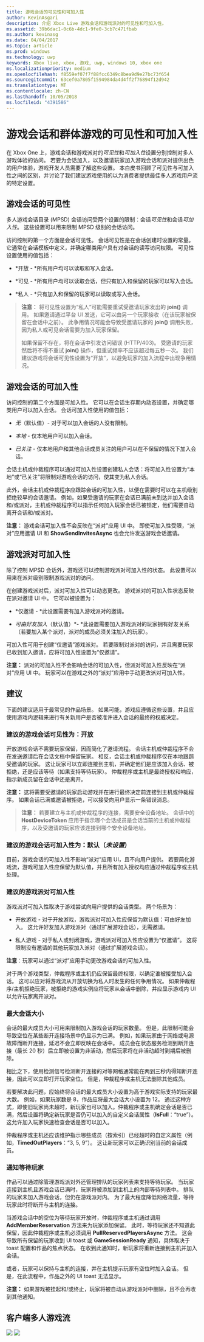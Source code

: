 ```yaml
---
title: 游戏会话的可见性和可加入性
author: KevinAsgari
description: 介绍 Xbox Live 游戏会话和游戏派对的可见性和可加入性。
ms.assetid: 39b6dac1-0c6b-4dc1-9fe0-3cb7c471fbab
ms.author: kevinasg
ms.date: 04/04/2017
ms.topic: article
ms.prod: windows
ms.technology: uwp
keywords: Xbox live, xbox, 游戏, uwp, windows 10, xbox one
ms.localizationpriority: medium
ms.openlocfilehash: f8559ef07f7f88fcc6349c8bea9d9e27bc73f654
ms.sourcegitcommit: 63cef0a7805f1594984da4d4ff2f76894f12d942
ms.translationtype: MT
ms.contentlocale: zh-CN
ms.lasthandoff: 10/05/2018
ms.locfileid: "4391586"
---
```

# <a name="game-session-and-game-party-visibility-and-joinability"></a>游戏会话和群体游戏的可见性和可加入性

在 Xbox One 上，游戏会话和游戏派对的*可见性*和*可加入性*设置分别控制对多人游戏体验的访问。 若要为会话加入，以及邀请玩家加入游戏会话和派对提供出色的用户体验，游戏开发人员需要了解这些设置。 本白皮书回顾了可见性与可加入性之间的区别，并讨论了我们建议游戏使用的以为消费者提供最佳多人游戏用户流的特定设置。

## <a name="game-session-visibility"></a>游戏会话的可见性


多人游戏会话目录 (MPSD) 会话访问受两个设置的限制：会话*可见性*和会话*可加入性*。 这些设置可以用来限制 MPSD 级别的会话访问。

访问控制的第一个方面是会话可见性。 会话可见性是在会话创建时设置的常量。 它通常在会话模板中定义，并确定哪类用户具有对会话的读写访问权限。 可见性设置使用的值包括：

-   *开放 - *所有用户均可以读取和写入会话。

-   *可见 - *所有用户均可以读取会话，但只有加入和保留的玩家可以写入会话。

-   *私人 - *只有加入和保留的玩家可以读取或写入会话。

> **注意：** 将可见性设置为“私人”可能需要重试受邀请玩家发出的 **join()** 调用。 如果邀请通过平台 UI 发送，它可以由另一个玩家接收（在该玩家被保留在会话中之前）。 此争用情况可能会导致受邀请玩家的 **join()** 调用失败，因为私人或可见会话需要为加入玩家保留。
>
> 如果保留不存在，将在会话中引发访问错误 (HTTP/403)。 受邀请的玩家然后将不得不重试 **join()** 操作，但重试频率不应该超过每五秒一次。 我们建议游戏将会话可见性设置为“开放”，以避免玩家的加入流程中出现争用情况。

## <a name="game-session-joinability"></a>游戏会话的可加入性


访问控制的第二个方面是可加入性。 它可以在会话生存期内动态设置，并确定哪类用户可以加入会话。 会话可加入性使用的值包括：

-   *无*（默认值）- 对于可以加入会话的人没有限制。

-   *本地* - 仅本地用户可以加入会话。

-   *已关注 -* 仅本地用户和其他会话成员关注的用户可以在不保留的情况下加入会话。

会话主机或仲裁程序可以通过可加入性设置创建私人会话：将可加入性设置为“本地”或“已关注”将限制对游戏会话的访问，使其变为私人会话。

此外，会话主机或仲裁程序应跟踪会话的可加入性，以便在需要时可以在主机级别拒绝较早的会话邀请。 例如，如果受邀请的玩家在会话已满前未到达并加入会话和/或派对，主机或仲裁程序可以指示任何加入玩家会话已被锁定，他们需要自动离开会话和/或派对。

**注意：** 游戏会话可加入性不会反映在“派对”应用 UI 中。 即使可加入性受限，“派对”应用邀请 UI 和 **ShowSendInvitesAsync** 也会允许发送游戏会话邀请。

## <a name="game-party-joinability"></a>游戏派对可加入性


除了控制 MPSD 会话外，游戏还可以控制游戏派对可加入性的状态。 此设置可以用来在派对级别限制游戏派对的访问。

在创建游戏派对后，派对可加入性可以动态更改。 游戏派对的可加入性状态反映在派对邀请 UI 中。 它可以被设置为：

-   *仅邀请 - *此设置需要有加入游戏派对的邀请。

-   *可由好友加入*（默认值）*- *此设置需要加入游戏派对的玩家拥有好友关系（若要加入某个派对，派对的成员必须关注加入的玩家）。

可加入性可用于创建“仅邀请”游戏派对。 若要限制对派对的访问，并且需要玩家已收到加入邀请，应将可加入性设置为“仅邀请”。

**注意：** 派对的可加入性不会影响会话的可加入性，但派对可加入性反映在“派对”应用 UI 中。 玩家可以在游戏之外的“派对”应用中手动更改派对可加入性。

## <a name="recommendations"></a>建议


下面的建议适用于最常见的作品场景。 如果可能，游戏应遵循这些设置，并且应使用游戏内逻辑来进行有关新用户是否被准许进入会话的最终的权威决定。

### <a name="recommended-game-session-visibility-open"></a>建议的游戏会话可见性为：开放

开放游戏会话不需要玩家保留，因而简化了邀请流程。 会话主机或仲裁程序不会在发送邀请后在会话文档中保留玩家。 相反，会话主机或仲裁程序仅在本地跟踪受邀请的玩家。 这让玩家可以立即连接到主机，并确定他们是应该加入会话、被拒绝，还是应该等待（如果支持等待玩家）。 仲裁程序或主机是最终授权和响应，指示新成员留在会话中还是离开。

**注意：** 这将需要受邀请的玩家启动游戏并在进行最终决定前连接到主机或仲裁程序。 如果会话已满或邀请被拒绝，可以接受向用户显示一条错误消息。

> **注意：** 若要建立与主机或仲裁程序的连接，需要安全设备地址。 会话中的 **HostDeviceToken** 应用于指示哪个会话成员是会话当前的主机或仲裁程序，以及受邀请的玩家应该连接到哪个安全设备地址。

### <a name="recommended-game-session-joinability-default-not-set"></a>建议的游戏会话可加入性为：默认（*未设置*）

目前，游戏会话的可加入性不影响“派对”应用 UI，且不向用户提供。 若要简化游戏流，游戏可加入性应保留为默认值，并且所有加入授权均应通过仲裁程序或主机处理。

### <a name="recommended-game-party-joinability"></a>建议的游戏派对可加入性

游戏派对可加入性取决于游戏尝试向用户提供的会话类型。 两个场景为：

-   开放游戏 - 对于开放游戏，游戏派对可加入性应保留为默认值：可由好友加入。 这允许好友加入游戏派对（通过扩展游戏会话），无需邀请。

-   私人游戏 - 对于私人或封闭游戏，游戏派对可加入性应设置为“仅邀请”。 这将限制没有邀请的其他玩家加入派对（通过扩展游戏会话）。

**注意**：玩家可以通过“派对”应用手动更改游戏会话的可加入性。

对于两个游戏类型，仲裁程序或主机仍应保留最终权限，以确定谁被接受加入会话。 这可以应对将游戏流从开放切换为私人时发生的任何争用情况。 如果仲裁程序/主机拒绝玩家，被拒绝的游戏实例应将玩家从会话中删除，并应显示游戏内 UI 以允许玩家离开派对。

### <a name="maximum-session-size"></a>最大会话大小

会话的最大成员大小可用来限制加入游戏会话的玩家数量。 但是，此限制可能会导致空位在某些断开连接场景中仍显示为已满。 例如，如果玩家由于网络或电源故障而断开连接，延迟不会立即反映在会话中。 成员会在状态服务检测到断开连接（最长 20 秒）后立即被设置为非活动，然后玩家将在非活动超时到期后被删除。

相比之下，使用检测信号检测断开连接的对等网格通常能在两到三秒内得知断开连接，因此可以立即打开玩家空位。 但是，仲裁程序或主机无法删除其他成员。

若要解决此问题，应始终将会话的最大成员大小设置为高于游戏实际支持的玩家最大数。 例如，如果玩家数是 8，作品应将最大会话大小设置为 12。 通过这种方式，即使旧玩家尚未超时，新玩家也可以加入。仲裁程序或主机确定会话是否已满，然后设置将确定新玩家是否仍可以加入的自定义会话属性（**IsFull**：“true”）。 这允许加入玩家快速检查会话是否可以加入。

仲裁程序或主机还应该维护指示哪些成员（按索引）已经超时的自定义属性（例如，**TimedOutPlayers**：“3, 5, 9”）。 这让新玩家可以正确识别当前的会话成员。

### <a name="notifying-waiting-players"></a>通知等待玩家

作品可以通过除管理游戏派对外还管理排队的玩家列表来支持等待玩家。 当玩家连接到主机且游戏会话已满时，玩家将被添加到主机上的内部等待列表中。 排队的玩家未加入游戏会话，但仍在游戏派对内。 为了最大程度降低网络流量，等待玩家此时将断开与主机的连接。

当游戏会话中的空位为等待玩家开放时，仲裁程序或主机通过调用 **AddMemberReservation** 方法来为玩家添加保留。 此时，等待玩家还不知道此保留，因此仲裁程序或主机必须调用 **PullReservedPlayersAsync** 方法。 这会导致所有保留的玩家收到 UI toast 或 **GameSessionReady** 通知，具体取决于 toast 配置和作品的焦点状态。 在收到此通知时，新玩家将重新连接到主机并加入会话。

或者，玩家可以保持与主机的连接，并在主机提示玩家有空位时加入会话。 但是，在此流程中，作品之外的 UI toast 无法显示。

**注意：** 如果游戏被挂起和/或终止，玩家将被自动从游戏派对中删除，且不会再收到其他通知。

<a name="client-multiplayer-flow"></a>客户端多人游戏流
-----------------------

![](../../images/whitepapers/gamesessionvisibility_image1.png)
![](../../images/whitepapers/gamesessionvisibility_image2.png)
